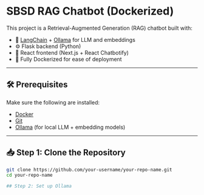 # SBSD RAG Chatbot (Dockerized)

This project is a Retrieval-Augmented Generation (RAG) chatbot built with:
- 🧠 [LangChain](https://www.langchain.com/) + [Ollama](https://ollama.com/) for LLM and embeddings
- ⚙️ Flask backend (Python)
- 💬 React frontend (Next.js + React Chatbotify)
- 🐳 Fully Dockerized for ease of deployment

---

## 🛠️ Prerequisites

Make sure the following are installed:

- [Docker](https://www.docker.com/products/docker-desktop)
- [Git](https://git-scm.com/downloads)
- [Ollama](https://ollama.com/) (for local LLM + embedding models)

---

## 📥 Step 1: Clone the Repository

```bash
git clone https://github.com/your-username/your-repo-name.git
cd your-repo-name

## Step 2: Set up Ollama 

